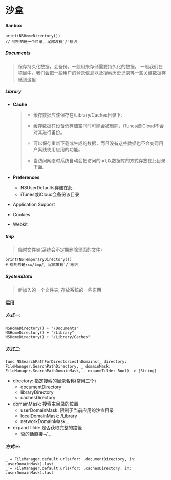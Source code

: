 # 沙盒



#### Sanbox

```
print(NSHomeDirectory())
// 得到的是一个目录, 尾部没有`/`标识
```

##### Documents

> 保存持久化数据，会备份。一般用来存储需要持久化的数据。
> 一般我们在项目中，我们会把一些用户的登录信息以及搜索历史记录等一些关键数据存储到这里

##### Library

- **Cache**

  > - 缓存数据应该保存在/Library/Caches目录下.
  >
  > - 缓存数据在设备低存储空间时可能会被删除，iTunes或iCloud不会对其进行备份。
  >
  > - 可以保存重新下载或生成的数据，而且没有这些数据也不会妨碍用户离线使用应用的功能。
  >
  > - 当访问网络时系统自动会把访问的url,以数据库的方式存放在此目录下面.

- **Preferences**

  - NSUserDefaults存储在此
  - iTunes或iCloud会备份该目录

- Application Support

- Cookies

- Webkit

##### tmp

> 临时文件夹(系统会不定期删除里面的文件)

```
print(NSTemporaryDirectory())
# 得到的是xxx/tmp/, 尾部带有`/`标识
```

##### SystemData

> 新加入的一个文件夹, 存放系统的一些东西



#### 运用

##### 方式一:

```
NSHomeDirectory() + "/Documents"
NSHomeDirectory() + "/Library"
NSHomeDirectory() + "/Library/Caches"
```

##### 方式二:

```
func NSSearchPathForDirectoriesInDomains(_ directory: FileManager.SearchPathDirectory, _ domainMask: FileManager.SearchPathDomainMask, _ expandTilde: Bool) -> [String]
```

- directory: 指定搜索的目录名称(常用三个)
  - documentDirectory
  - libraryDirectory
  - cachesDirectory
- domainMask: 搜索主目录的位置
  - userDomainMask: 限制于当前应用的沙盒目录
  - localDomainMask: /Library
  - networkDomainMask...
- expandTilde: 是否获取完整的路径
  - 否的话直接~/...

##### 方式三:

```
_ = FileManager.default.urls(for: .documentDirectory, in: .userDomainMask).last
_ = FileManager.default.urls(for: .cachesDirectory, in: .userDomainMask).last
```

